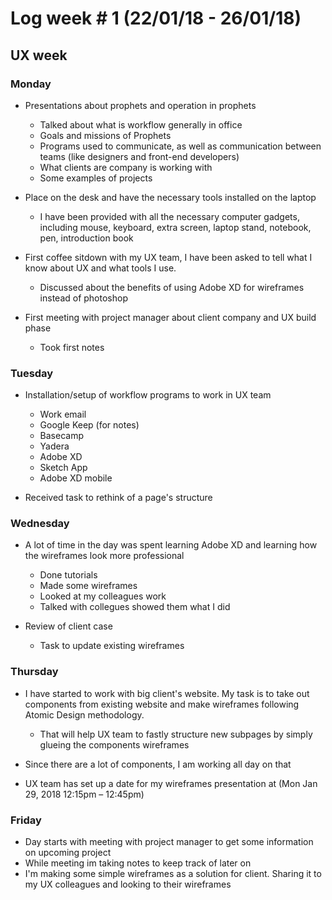 # Log week # 1 (22/01/18 - 26/01/18)
## UX week

### Monday
* Presentations about prophets and operation in prophets
    * Talked about what is workflow generally in office
    * Goals and missions of Prophets
    * Programs used to communicate, as well as communication between teams (like designers and front-end developers)
    * What clients are company is working with
    * Some examples of projects

* Place on the desk and have the necessary tools installed on the laptop
    * I have been provided with all the necessary computer gadgets, including mouse, keyboard, extra screen, laptop stand, notebook, pen, introduction book

* First coffee sitdown with my UX team, I have been asked to tell what I know about UX and what tools I use.
    * Discussed about the benefits of using Adobe XD for wireframes instead of photoshop

* First meeting with project manager about client company and UX build phase
    * Took first notes

### Tuesday
* Installation/setup of workflow programs to work in UX team
    * Work email
    * Google Keep (for notes)
    * Basecamp
    * Yadera
    * Adobe XD
    * Sketch App
    * Adobe XD mobile
    
* Received task to rethink of a page's structure

### Wednesday
* A lot of time in the day was spent learning Adobe XD and learning how the wireframes look more professional
    * Done tutorials
    * Made some wireframes
    * Looked at my colleagues work
    * Talked with collegues showed them what I did

* Review of client case
    * Task to update existing wireframes

### Thursday
* I have started to work with big client's website. My task is to take out components from existing website and make wireframes following Atomic Design methodology.
    * That will help UX team to fastly structure new subpages by simply glueing the components wireframes

* Since there are a lot of components, I am working all day on that
* UX team has set up a date for my wireframes presentation at (Mon Jan 29, 2018 12:15pm – 12:45pm)

### Friday

* Day starts with meeting with project manager to get some information on upcoming project
* While meeting im taking notes to keep track of later on
* I'm making some simple wireframes as a solution for client. Sharing it to my UX colleagues and looking to their wireframes
